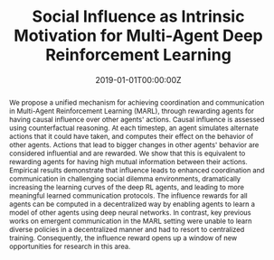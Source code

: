 ---
title: "Social Influence as Intrinsic Motivation for Multi-Agent Deep Reinforcement Learning"
authors:
- admin
- A. Lazaridou
- E. Hughes
- C. Gulcehre
- P. A. Ortega
- D. J. Strouse
- J.Z. Leibo
- N. de Freitas
date: "2019-01-01T00:00:00Z"
doi: ""

author_notes:
- ""
- ""
- ""
- ""
- ""
- ""
- ""
- ""

# Schedule page publish date (NOT publication's date).
publishDate: "2019-01-01T00:00:00Z"

# Publication type.
# Legend: 0 = Uncategorized; 1 = Conference paper; 2 = Journal article;
# 3 = Preprint / Working Paper; 4 = Report; 5 = Book; 6 = Book section;
# 7 = Thesis; 8 = Patent
publication_types: ["1"]

# Publication name and optional abbreviated publication name.
publication: In *International Conference on Machine Learning (ICML)* **Best Paper Honourable Mention (top 0.26\% of submissions)**
publication_short: In *International Conference on Machine Learning (ICML)* **Best Paper Honourable Mention (top 0.26\% of submissions)**

abstract: We propose a unified mechanism for achieving coordination and communication in Multi-Agent Reinforcement Learning (MARL), through rewarding agents for having causal influence over other agents' actions. Causal influence is assessed using counterfactual reasoning. At each timestep, an agent simulates alternate actions that it could have taken, and computes their effect on the behavior of other agents. Actions that lead to bigger changes in other agents' behavior are considered influential and are rewarded. We show that this is equivalent to rewarding agents for having high mutual information between their actions. Empirical results demonstrate that influence leads to enhanced coordination and communication in challenging social dilemma environments, dramatically increasing the learning curves of the deep RL agents, and leading to more meaningful learned communication protocols. The influence rewards for all agents can be computed in a decentralized way by enabling agents to learn a model of other agents using deep neural networks. In contrast, key previous works on emergent communication in the MARL setting were unable to learn diverse policies in a decentralized manner and had to resort to centralized training. Consequently, the influence reward opens up a window of new opportunities for research in this area.

# Summary. An optional shortened abstract.
summary: Social influence is a unified mechanism for achieving coordination and communication in Multi-Agent Reinforcement Learning, through rewarding agents for having causal influence over other agents' actions, thus increasing mutual information between agents' actions. Optimizing for influence leads to agents learning emergent communication protocols. Unlike prior work, influence can be computed in a fully decentralized manner. 

tags:
- Cooperation
- Multi-Agent
- Communication and Language
- Intrinsic Motivation
- Reinforcement Learning
- Deep Learning
featured: true

links:
- name: Videos
  url: https://www.youtube.com/channel/UCNzeAAPyZaX4EDr720q5msg
- name: ICML talk
  url: https://www.facebook.com/watch/live/?v=355035025132741&ref=watch_permalink
- name: IEEE Spectrum article
  url: https://spectrum.ieee.org/tech-talk/computing/software/deepmind-teaches-ai-teamwork
- name: ICML 2019 Best Papers
  url: https://medium.com/syncedreview/icml-2019-google-eth-zurich-mpi-is-cambridge-prowler-io-share-best-paper-honours-4aeabd5c9fc8
url_pdf: https://arxiv.org/pdf/1810.08647.pdf
url_code: ''
url_dataset: ''
url_poster: ''
url_project: ''
url_slides: ''
url_source: ''
url_video: ''

# Featured image
# To use, add an image named `featured.jpg/png` to your page's folder. 
image:
  caption: ''
  focal_point: Center
  preview_only: false

# Associated Projects (optional).
#   Associate this publication with one or more of your projects.
#   Simply enter your project's folder or file name without extension.
#   E.g. `internal-project` references `content/project/internal-project/index.md`.
#   Otherwise, set `projects: []`.
projects: []

# Slides (optional).
#   Associate this publication with Markdown slides.
#   Simply enter your slide deck's filename without extension.
#   E.g. `slides: "example"` references `content/slides/example/index.md`.
#   Otherwise, set `slides: ""`.
slides: ""
---